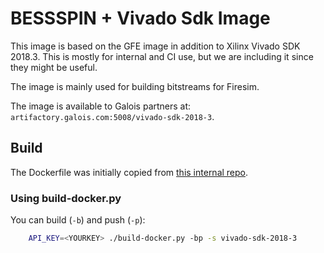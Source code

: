 # BESSSPIN + Vivado Sdk Image

This image is based on the GFE image in addition to Xilinx Vivado SDK 2018.3. This is mostly for internal and CI use, but we are including it since they might be useful.

The image is mainly used for building bitstreams for Firesim.

The image is available to Galois partners at: `artifactory.galois.com:5008/vivado-sdk-2018-3`.

## Build 

The Dockerfile was initially copied from [this internal repo](https://gitlab-ext.galois.com/ssith/docker-tools/-/blob/develop/firesim_bitstream_gen/Dockerfile).

### Using build-docker.py

You can build (`-b`) and push (`-p`):
```bash
    API_KEY=<YOURKEY> ./build-docker.py -bp -s vivado-sdk-2018-3
```